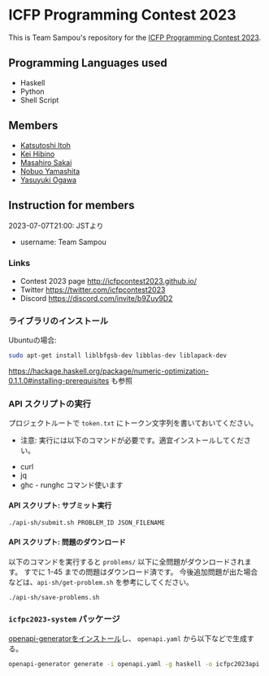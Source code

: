 # ICFP Programming Contest 2023

This is Team Sampou's repository for the [ICFP Programming Contest 2023](http://icfpcontest2023.github.io/).

## Programming Languages used

* Haskell
* Python
* Shell Script

## Members

* [Katsutoshi Itoh](https://github.com/cutsea110)
* [Kei Hibino](https://github.com/khibino)
* [Masahiro Sakai](https://github.com/msakai)
* [Nobuo Yamashita](https://github.com/nobsun)
* [Yasuyuki Ogawa](https://github.com/oganet)

## Instruction for members

2023-07-07T21:00: JSTより

* username: Team Sampou

### Links

* Contest 2023 page http://icfpcontest2023.github.io/
* Twitter https://twitter.com/icfpcontest2023
* Discord https://discord.com/invite/b9Zuy9D2

### ライブラリのインストール

Ubuntuの場合:

```bash
sudo apt-get install liblbfgsb-dev libblas-dev liblapack-dev
```

https://hackage.haskell.org/package/numeric-optimization-0.1.1.0#installing-prerequisites も参照

### API スクリプトの実行

プロジェクトルートで `token.txt` にトークン文字列を書いておいてください。

* 注意: 実行には以下のコマンドが必要です。適宜インストールしてください。

- curl
- jq
- ghc - runghc コマンド使います

#### API スクリプト: サブミット実行

```shell
./api-sh/submit.sh PROBLEM_ID JSON_FILENAME
```

#### API スクリプト: 問題のダウンロード

以下のコマンドを実行すると `problems/` 以下に全問題がダウンロードされます。
すでに 1-45 までの問題はダウンロード済です。 今後追加問題が出た場合などは、`api-sh/get-problem.sh` を参考にしてください。

```shell
./api-sh/save-problems.sh
```

### `icfpc2023-system` パッケージ


[openapi-generatorをインストール](https://openapi-generator.tech/docs/installation/)し、 `openapi.yaml` から以下などで生成する。

```sh
openapi-generator generate -i openapi.yaml -g haskell -o icfpc2023api
```
